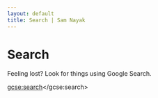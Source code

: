 ```yaml
---
layout: default
title: Search | Sam Nayak
---
```


<h1>Search</h1>
Feeling lost? Look for things using Google Search.

<script type="text/javascript">
  (function() {
    var cx = '014150256298900832872:s8rvmeouysq';
    var gcse = document.createElement('script');
    gcse.type = 'text/javascript';
    gcse.async = true;
    gcse.src = 'https://cse.google.com/cse.js?cx=' + cx;
    var s = document.getElementsByTagName('script')[0];
    s.parentNode.insertBefore(gcse, s);
  })();
</script>
<gcse:search></gcse:search>
